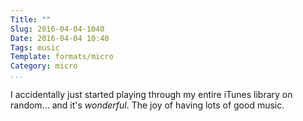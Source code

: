 ```yaml
---
Title: ""
Slug: 2016-04-04-1040
Date: 2016-04-04 10:40
Tags: music
Template: formats/micro
Category: micro
...
```


I accidentally just started playing through my entire iTunes library on random... and it's *wonderful*. The joy of having lots of good music.
